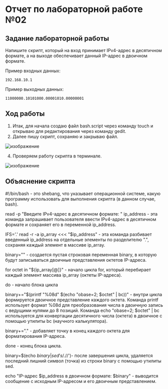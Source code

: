 # Отчет по лабораторной работе №02

## Задание лабораторной работы 
Напишите скрипт, который на вход принимает IPv4-адрес в десятичном формате, а на выходе обеспечивает данный IP-адрес в двоичном формате.

Пример входных данных:

```192.168.10.1```

Пример выходныx данных:

```11000000.10101000.00001010.00000001```
## Ход работы
1. Итак, для начала создаю файл bash.script через команду touch и открываю для редактирования через команду gedit.
2. Далее пишу скрипт, сохраняю и закрываю файл.
   
 ![изображение](https://github.com/user-attachments/assets/e29cef28-2327-4892-a746-d4269e30c0e2)
 
4. Проверяем работу скрипта в терминале.

![изображение](https://github.com/user-attachments/assets/28409935-a434-49bc-a718-818247cb0ad3)

## Объяснение скрипта

#!/bin/bash - это shebang, что указывает операционной системе, какую программу использовать для выполнения скрипта (в данном случае, bash).

read -p "Введите IPv4-адрес в десятичном формате: " ip_address - эта команда запрашивает пользователя ввести IPv4-адрес в десятичном формате и сохраняет его в переменной ip_address.

IFS='.' read -r -a ip_array <<< "$ip_address" - эта команда разбивает введенный ip_address на отдельные элементы по разделителю ".", сохраняя каждый элемент в массиве ip_array.

binary="" - создается пустая строковая переменная binary, в которую будут записываться двоичные представления октетов IP-адреса.

for octet in "${ip_array[@]}" - начало цикла for, который перебирает каждый элемент массива ip_array (октеты IP-адреса).

do - начало блока цикла

binary+="$(printf "%08d" $(echo "obase=2; $octet" | bc))" - внутри цикла формируется двоичное представление каждого октета. Команда printf использует формат %08d для преобразования числа в двоичную запись с ведущими нулями до 8 позиций. Команда echo "obase=2; $octet" | bc используется для конвертации десятичного числа (октета) в двоичное с помощью утилиты bc (научного калькулятора).

binary+="." - добавляет точку в конец каждого октета для форматирования IP-адреса.

done - конец блока цикла.

binary=$(echo $binary | sed's/.$//')- после завершения цикла, удаляется последний лишний символ (точка) из строки binary с помощью утилиты sed.

echo "IP-адрес $ip_address в двоичном формате: $binary" - выводится сообщение с исходным IP-адресом и его двоичным представлением.
